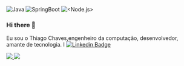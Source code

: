 ![Java](https://img.shields.io/badge/-Java-333333?style=flat&logo=Java&logoColor=007396)
![SpringBoot](https://img.shields.io/badge/-Spring%20Boot-333333?style=flat&logo=spring-boot)
![<Node.js>](https://img.shields.io/badge/-Node.js-333333?style=flat&logo=Node.js&logoColor=007396)

### Hi there 👋

Eu sou o Thiago Chaves,engenheiro da computação, desenvolvedor, amante de tecnologia. I
[![Linkedin Badge](https://img.shields.io/badge/-LinkedIn-blue?style=flat-square&logo=Linkedin&logoColor=white&link=https://www.linkedin.com/in/thiago-chaves)](https://www.linkedin.com/in/thiago-chaves)

<a href="https://wa.me/5521976030304" alt="WhatsApp" target="_blank">

<img src="https://img.shields.io/badge/-WhatsApp-25d366?style=flat-square&labelColor=25d366&logo=whatsapp&logoColor=white&link=https://wa.me/5521976030304"/>

</a>

<a href="mailto:thiago.chaves04@gmail.com" alt="gmail" target="_blank">

<img src="https://img.shields.io/badge/-Gmail-FF0000?style=flat-square&labelColor=FF0000&logo=gmail&logoColor=white&link=mailto:thiago.chaves04@gmail.com" />

</a>
